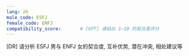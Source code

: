 ```yaml
---
lang: zh
male_code: ESFJ
female_code: ENFJ
compatibility_score:       # [GPT] 请给出 1–10 的契合度评分
---
```


[DR] 请分析 ESFJ 男与 ENFJ 女的契合度, 互补优势, 潜在冲突, 相处建议等

